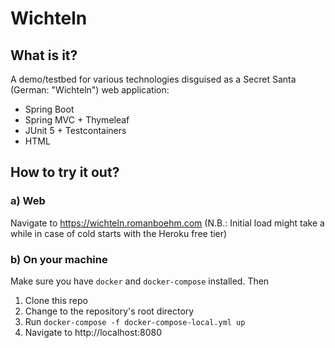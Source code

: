 # Wichteln
## What is it?
A demo/testbed for various technologies disguised as a Secret Santa (German: "Wichteln") web application:
- Spring Boot
- Spring MVC + Thymeleaf
- JUnit 5 + Testcontainers
- HTML

## How to try it out?
### a) Web
Navigate to https://wichteln.romanboehm.com (N.B.: Initial load might take a while in case of cold starts with the Heroku free tier)
### b) On your machine
Make sure you have `docker` and `docker-compose` installed. Then
1) Clone this repo
2) Change to the repository's root directory
3) Run `docker-compose -f docker-compose-local.yml up`
4) Navigate to http://localhost:8080
